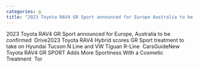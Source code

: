 ```yaml
---
categories: g
title: "2023 Toyota RAV4 GR Sport announced for Europe Australia to be confirmed  Drive"
---
```

2023 Toyota RAV4 GR Sport announced for Europe, Australia to be confirmed&nbsp;&nbsp;Drive2023 Toyota RAV4 Hybrid scores GR Sport treatment to take on Hyundai Tucson N Line and VW Tiguan R-Line&nbsp;&nbsp;CarsGuideNew Toyota RAV4 GR SPORT Adds More Sportiness With a Cosmetic Treatment&nbsp;&nbsp;Tor